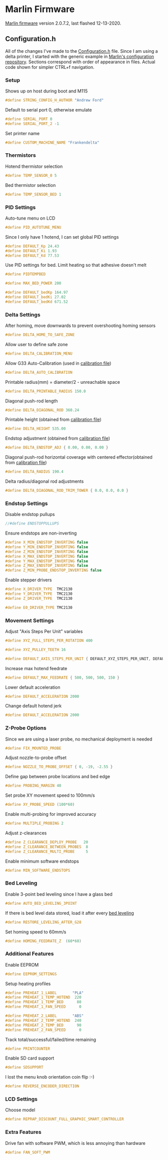 # Marlin Firmware
[Marlin firmware](https://marlinfw.org) version 2.0.7.2, last flashed 12-13-2020.

## Configuration.h
All of the changes I've made to the [Configuration.h](Marlin/Configuration.h) file. Since I am using a delta printer, I started with the generic example in [Marlin's configuration repository](https://github.com/MarlinFirmware/Configurations). Sections correspond with order of appearance in files. Actual code shown for simpler CTRL+f navigation.

### Setup
Shows up on host during boot and M115
```cpp
#define STRING_CONFIG_H_AUTHOR "Andrew Ford"
```
Default to serial port 0, otherwise emulate
```cpp
#define SERIAL_PORT 0
#define SERIAL_PORT_2 -1
```
Set printer name
```cpp
#define CUSTOM_MACHINE_NAME "Frankendelta"
```

### Thermistors
Hotend thermistor selection
```cpp
#define TEMP_SENSOR_0 5
```
Bed thermistor selection
```cpp
#define TEMP_SENSOR_BED 1
```

### PID Settings
Auto-tune menu on LCD
```cpp
#define PID_AUTOTUNE_MENU
```
Since I only have 1 hotend, I can set global PID settings
```cpp
#define DEFAULT_Kp 24.43
#define DEFAULT_Ki 1.93
#define DEFAULT_Kd 77.53
```
Use PID settings for bed. Limit heating so that adhesive doesn't melt
```cpp
#define PIDTEMPBED

#define MAX_BED_POWER 200

#define DEFAULT_bedKp 164.97
#define DEFAULT_bedKi 27.02
#define DEFAULT_bedKd 671.52
```

### Delta Settings
After homing, move downwards to prevent overshooting homing sensors
```cpp
#define DELTA_HOME_TO_SAFE_ZONE
```
Allow user to define safe zone
```cpp
#define DELTA_CALIBRATION_MENU
```
Allow G33 Auto-Calibration (used in [calibration file](https://github.com/fordaj/Frankendelta/blob/main/Calibration/calibrateDelta.gcode))
```cpp
#define DELTA_AUTO_CALIBRATION
```
Printable radius(mm) = diameter/2 - unreachable space
```cpp
#define DELTA_PRINTABLE_RADIUS 150.0
```
Diagonal push-rod length
```cpp
#define DELTA_DIAGONAL_ROD 360.24 
```
Printable height (obtained from [calibration file](https://github.com/fordaj/Frankendelta/blob/main/Calibration/calibrateDelta.gcode))
```cpp
#define DELTA_HEIGHT 535.00
```
Endstop adjustment (obtained from [calibration file](https://github.com/fordaj/Frankendelta/blob/main/Calibration/calibrateDelta.gcode))
```cpp
#define DELTA_ENDSTOP_ADJ { 0.00, 0.00, 0.00 }
```
Diagonal push-rod horizontal coverage with centered effector(obtained from [calibration file](https://github.com/fordaj/Frankendelta/blob/main/Calibration/calibrateDelta.gcode))
```cpp
#define DELTA_RADIUS 190.4
```
Delta radius/diagonal rod adjustments
```cpp
#define DELTA_DIAGONAL_ROD_TRIM_TOWER { 0.0, 0.0, 0.0 }
```

### Endstop Settings
Disable endstop pullups
```cpp
//#define ENDSTOPPULLUPS
```
Ensure endstops are non-inverting
```cpp
#define X_MIN_ENDSTOP_INVERTING false
#define Y_MIN_ENDSTOP_INVERTING false
#define Z_MIN_ENDSTOP_INVERTING false
#define X_MAX_ENDSTOP_INVERTING false
#define Y_MAX_ENDSTOP_INVERTING false
#define Z_MAX_ENDSTOP_INVERTING false
#define Z_MIN_PROBE_ENDSTOP_INVERTING false
```
Enable stepper drivers
```cpp
#define X_DRIVER_TYPE  TMC2130
#define Y_DRIVER_TYPE  TMC2130
#define Z_DRIVER_TYPE  TMC2130

#define E0_DRIVER_TYPE TMC2130
```

### Movement Settings
Adjust "Axis Steps Per Unit" variables
```cpp
#define XYZ_FULL_STEPS_PER_ROTATION 400

#define XYZ_PULLEY_TEETH 16

#define DEFAULT_AXIS_STEPS_PER_UNIT { DEFAULT_XYZ_STEPS_PER_UNIT, DEFAULT_XYZ_STEPS_PER_UNIT, DEFAULT_XYZ_STEPS_PER_UNIT, 158 } 
```
Increase max hotend feedrate
```cpp
#define DEFAULT_MAX_FEEDRATE { 500, 500, 500, 150 }
```
Lower default acceleration
```cpp
#define DEFAULT_ACCELERATION 2000
```
Change default hotend jerk
```cpp
#define DEFAULT_ACCELERATION 2000
```

### Z-Probe Options
Since we are using a laser probe, no mechanical deployment is needed
```cpp
#define FIX_MOUNTED_PROBE
```
Adjust nozzle-to-probe offset
```cpp
#define NOZZLE_TO_PROBE_OFFSET { 0, -19, -2.55 }
```
Define gap between probe locations and bed edge
```cpp
#define PROBING_MARGIN 40
```
Set probe XY movement speed to 100mm/s
```cpp
#define XY_PROBE_SPEED (100*60)
```
Enable multi-probing for improved accuracy
```cpp
#define MULTIPLE_PROBING 2
```
Adjust z-clearances
```cpp
#define Z_CLEARANCE_DEPLOY_PROBE   20
#define Z_CLEARANCE_BETWEEN_PROBES  8
#define Z_CLEARANCE_MULTI_PROBE     5
```
Enable minimum software endstops
```cpp
#define MIN_SOFTWARE_ENDSTOPS
```

### Bed Leveling
Enable 3-point bed leveling since I have a glass bed
```cpp
#define AUTO_BED_LEVELING_3POINT
```
If there is bed level data stored, load it after every [bed leveling](https://github.com/fordaj/Frankendelta/blob/main/Calibration/levelBed.gcode)
```cpp
#define RESTORE_LEVELING_AFTER_G28
```
Set homing speed to 60mm/s
```cpp
#define HOMING_FEEDRATE_Z  (60*60)
```

### Additional Features
Enable EEPROM
```cpp
#define EEPROM_SETTINGS
```
Setup heating profiles
```cpp
#define PREHEAT_1_LABEL       "PLA"
#define PREHEAT_1_TEMP_HOTEND  220
#define PREHEAT_1_TEMP_BED      80
#define PREHEAT_1_FAN_SPEED      0

#define PREHEAT_2_LABEL       "ABS"
#define PREHEAT_2_TEMP_HOTEND  240
#define PREHEAT_2_TEMP_BED      90
#define PREHEAT_2_FAN_SPEED      0
```
Track total/successful/failed/time remaining
```cpp
#define PRINTCOUNTER
```
Enable SD card support
```cpp
#define SDSUPPORT
```
I lost the menu knob orientation coin flip :-)
```cpp
#define REVERSE_ENCODER_DIRECTION
```

### LCD Settings
Choose model
```cpp
#define REPRAP_DISCOUNT_FULL_GRAPHIC_SMART_CONTROLLER
```

### Extra Features
Drive fan with software PWM, which is less annoying than hardware
```cpp
#define FAN_SOFT_PWM
```